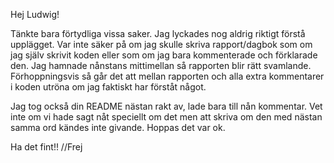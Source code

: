 Hej Ludwig!

Tänkte bara förtydliga vissa saker.
Jag lyckades nog aldrig riktigt förstå upplägget.
Var inte säker på om jag skulle skriva rapport/dagbok som om jag själv skrivit koden 
eller som om jag bara kommenterade och förklarade den.
Jag hamnade nånstans mittimellan så rapporten blir rätt svamlande.
Förhoppningsvis så går det att mellan rapporten och alla extra kommentarer i koden
utröna om jag faktiskt har förståt något. 

Jag tog också din README nästan rakt av, lade bara till nån kommentar. 
Vet inte om vi hade sagt nåt speciellt om det men att skriva om den med nästan
samma ord kändes inte givande. Hoppas det var ok.

Ha det fint!!
//Frej

